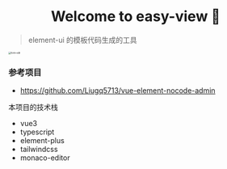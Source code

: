 <h1 align="center">Welcome to easy-view 👋</h1>

> element-ui 的模板代码生成的工具

<img src="/Users/yezi/Resico/projects/easy-view/images/form-edit.jpg" alt="form-edit" style="zoom: 30%;" />

### 参考项目

- https://github.com/Liugq5713/vue-element-nocode-admin

本项目的技术栈

- vue3
- typescript
- element-plus
- tailwindcss
- monaco-editor
